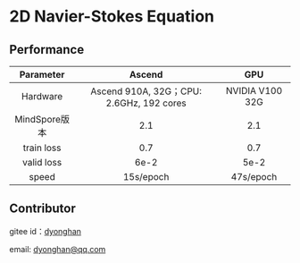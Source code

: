 # 2D Navier-Stokes Equation

## Performance

|        Parameter         |        Ascend               |    GPU       |
|:----------------------:|:--------------------------:|:---------------:|
|     Hardware         |     Ascend 910A, 32G；CPU: 2.6GHz, 192 cores      |      NVIDIA V100 32G       |
|     MindSpore版本   |        2.1            |      2.1       |
|        train loss      |       0.7                |       0.7       |
|        valid loss      |        6e-2               |       5e-2    |
|        speed          |     15s/epoch        |    47s/epoch  |

## Contributor

gitee id：[dyonghan](https://gitee.com/dyonghan)

email: dyonghan@qq.com
